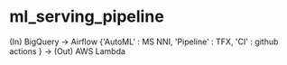 # ml_serving_pipeline
(In) BigQuery -> Airflow {'AutoML' : MS NNI, 'Pipeline' : TFX, 'CI' : github actions } -> (Out) AWS Lambda
